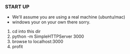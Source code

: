 ### START UP ###

* We'll assume you are using a real machine (ubuntu/mac)
* windows your on your own there sorry.

1. cd into this dir
2. python -m SimpleHTTPServer 3000
3. browse to localhost:3000
4. profit